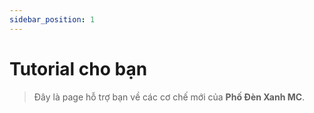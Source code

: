```yaml
---
sidebar_position: 1
---
```


# Tutorial cho bạn
> Đây là page hỗ trợ bạn về các cơ chế mới của **Phố Đèn Xanh MC**.